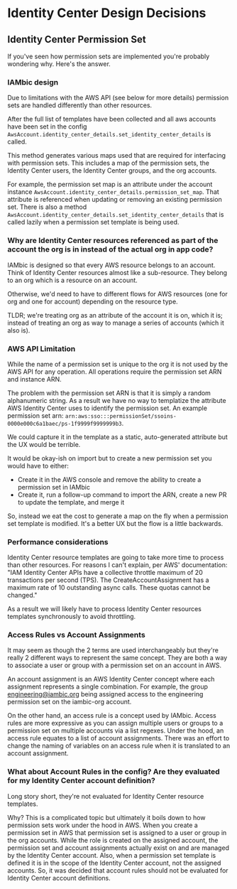 # Identity Center Design Decisions


## Identity Center Permission Set
If you've seen how permission sets are implemented you're probably wondering why. Here's the answer.


### IAMbic design
Due to limitations with the AWS API (see below for more details) permission sets are handled differently than other resources.

After the full list of templates have been collected and all aws accounts have been set in the config `AwsAccount.identity_center_details.set_identity_center_details` is called.

This method generates various maps used that are required for interfacing with permission sets.
This includes a map of the permission sets, the Identity Center users, the Identity Center groups, and the org accounts.

For example, the permission set map is an attribute under the account instance `AwsAccount.identity_center_details.permission_set_map`.
That attribute is referenced when updating or removing an existing permission set.
There is also a method `AwsAccount.identity_center_details.set_identity_center_details` that is called lazily when a permission set template is being used.


### Why are Identity Center resources referenced as part of the account the org is in instead of the actual org in app code?

IAMbic is designed so that every AWS resource belongs to an account.
Think of Identity Center resources almost like a sub-resource.
They belong to an org which is a resource on an account.

Otherwise, we'd need to have to different flows for AWS resources (one for org and one for account) depending on the resource type.

TLDR; we're treating org as an attribute of the account it is on, which it is; instead of treating an org as way to manage a series of accounts (which it also is).


### AWS API Limitation
While the name of a permission set is unique to the org it is not used by the AWS API for any operation.
All operations require the permission set ARN and instance ARN.

The problem with the permission set ARN is that it is simply a random alphanumeric string.
As a result we have no way to templatize the attribute AWS Identity Center uses to identify the permission set.
An example permission set arn: `arn:aws:sso:::permissionSet/ssoins-0000e000c6a1baec/ps-1f9999f9999999b3`.

We could capture it in the template as a static, auto-generated attribute but the UX would be terrible.

It would be okay-ish on import but to create a new permission set you would have to either:
* Create it in the AWS console and remove the ability to create a permission set in IAMbic
* Create it, run a follow-up command to import the ARN, create a new PR to update the template, and merge it

So, instead we eat the cost to generate a map on the fly when a permission set template is modified.
It's a better UX but the flow is a little backwards.

### Performance considerations
Identity Center resource templates are going to take more time to process than other resources.
For reasons I can't explain, per AWS' documentation:
"IAM Identity Center APIs have a collective throttle maximum of 20 transactions per second (TPS).
The CreateAccountAssignment has a maximum rate of 10 outstanding async calls.
These quotas cannot be changed."

As a result we will likely have to process Identity Center resources templates synchronously to avoid throttling.

### Access Rules vs Account Assignments
It may seem as though the 2 terms are used interchangeably but they're really 2 different ways to represent the same concept.
They are both a way to associate a user or group with a permission set on an account in AWS.

An account assignment is an AWS Identity Center concept where each assignment represents a single combination.
For example, the group engineering@iambic.org being assigned access to the engineering permission set on the iambic-org account.

On the other hand, an access rule is a concept used by IAMbic.
Access rules are more expressive as you can assign multiple users or groups to a permission set on multiple accounts via a list regexes.
Under the hood, an access rule equates to a list of account assignments.
There was an effort to change the naming of variables on an access rule when it is translated to an account assignment.


### What about Account Rules in the config? Are they evaluated for my Identity Center account definition?
Long story short, they're not evaluated for Identity Center resource templates.

Why?
This is a complicated topic but ultimately it boils down to how permission sets work under the hood in AWS.
When you create a permission set in AWS that permission set is assigned to a user or group in the org accounts.
While the role is created on the assigned account, the permission set and account assignments actually exist on and are managed by the Identity Center account.
Also, when a permission set template is defined it is in the scope of the Identity Center account, not the assigned accounts.
So, it was decided that account rules should not be evaluated for Identity Center account definitions.

